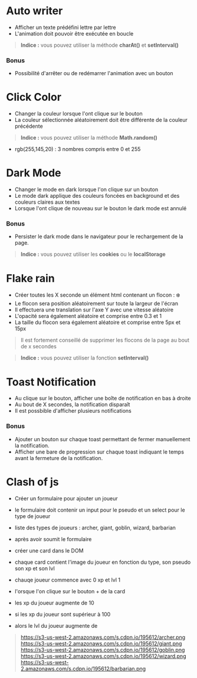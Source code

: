 # Auto writer

- Afficher un texte prédéfini lettre par lettre
- L'animation doit pouvoir être exécutée en boucle
> **Indice :** vous pouvez utiliser la méthode **charAt()** et **setInterval()**

### Bonus

- Possibilité d'arrêter ou de redémarrer l'animation avec un bouton

# Click Color

- Changer la couleur lorsque l'ont clique sur le bouton
- La couleur sélectionnée aléatoirement doit être différente de la couleur précédente

 > **Indice :** vous pouvez utiliser la méthode **Math.random()**

- rgb(255,145,20) : 3 nombres compris entre 0 et 255

# Dark Mode

- Changer le mode en dark lorsque l'on clique sur un bouton
- Le mode dark applique des couleurs foncées en background et des couleurs claires aux textes
- Lorsque l'ont clique de nouveau sur le bouton le dark mode est annulé

### Bonus

- Persister le dark mode dans le navigateur pour le rechargement de la page.
> **Indice :** vous pouvez utiliser les **cookies** ou le **localStorage**

# Flake rain

- Créer toutes les X seconde un élément html contenant un flocon : ❄️
- Le flocon sera position aléatoirement sur toute la largeur de l'écran
- Il effectuera une translation sur l'axe Y avec une vitesse aléatoire
- L'opacité sera également aléatoire et comprise entre 0.3 et 1
- La taille du flocon sera également aléatoire et comprise entre 5px et 15px

> Il est fortement conseillé de supprimer les flocons de la page au bout de x secondes

> **Indice :** vous pouvez utiliser la fonction **setInterval()**

# Toast Notification

- Au clique sur le bouton, afficher une boîte de notification en bas à droite
- Au bout de X secondes, la notification disparaît
- Il est possbible d'afficher plusieurs notifications

### Bonus

- Ajouter un bouton sur chaque toast permettant de fermer manuellement la notification. 
- Afficher une bare de progression sur chaque toast indiquant le temps avant la fermeture de la notification.


# Clash of js

- Créer un formulaire pour ajouter un joueur
- le formulaire doit contenir un input pour le pseudo et un select pour le type de joueur
- liste des types de joueurs : archer, giant, goblin, wizard, barbarian

- après avoir soumit le formulaire 
- créer une card dans le DOM
- chaque card contient l'image du joueur en fonction du type, son pseudo son xp et son lvl
- chauqe joueur commence avec 0 xp et lvl 1

- l'orsque l'on clique sur le bouton + de la card
- les xp du joueur augmente de 10
- si les xp du joueur sont supérieur à 100
- alors le lvl du joueur augmente de 


> https://s3-us-west-2.amazonaws.com/s.cdpn.io/195612/archer.png
> https://s3-us-west-2.amazonaws.com/s.cdpn.io/195612/giant.png
> https://s3-us-west-2.amazonaws.com/s.cdpn.io/195612/goblin.png
> https://s3-us-west-2.amazonaws.com/s.cdpn.io/195612/wizard.png
> https://s3-us-west-2.amazonaws.com/s.cdpn.io/195612/barbarian.png